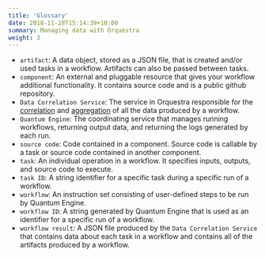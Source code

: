 ```yaml
---
title: 'Glossary'
date: 2018-11-28T15:14:39+10:00
summary: Managing data with Orquestra
weight: 3
---
```




- `artifact`: A data object, stored as a JSON file, that is created and/or used tasks in a workflow. Artifacts can also be passed between tasks.
- `component`: An external and pluggable resource that gives your workflow additional functionality. It contains source code and is a public github repository.
- `Data Correlation Service`: The service in Orquestra responsible for the [correlation](../data-management/correlation) and [aggregation](../data-management/aggregation) of all the data produced by a workflow.
- `Quantum Engine`: The coordinating service that manages running workflows, returning output data, and returning the logs generated by each run.
- `source code`: Code contained in a component. Source code is callable by a task or source code contained in another component.
- `task`: An individual operation in a workflow. It specifies inputs, outputs, and source code to execute.
- `task ID`: A string identifier for a specific task during a specific run of a workflow.
- `workflow`: An instruction set consisting of user-defined steps to be run by Quantum Engine.
- `workflow ID`: A string generated by Quantum Engine that is used as an identifier for a specific run of a workflow.
- `workflow result`: A JSON file produced by the `Data Correlation Service` that contains data about each task in a workflow and contains all of the artifacts produced by a workflow.
